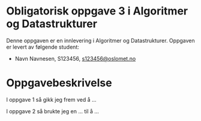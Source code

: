 # Obligatorisk oppgave 3 i Algoritmer og Datastrukturer

Denne oppgaven er en innlevering i Algoritmer og Datastrukturer. 
Oppgaven er levert av følgende student:
* Navn Navnesen, S123456, s123456@oslomet.no

# Oppgavebeskrivelse

I oppgave 1 så gikk jeg frem ved å ...

I oppgave 2 så brukte jeg en ... til å ...
